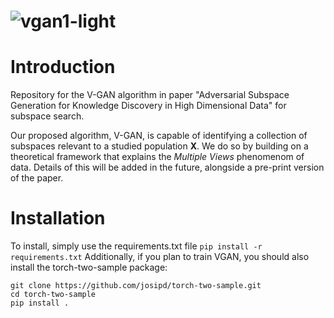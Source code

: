 ![vgan1-light](https://github.com/user-attachments/assets/770fe2f6-8c42-4e4d-b7bd-bf015c46f993)
============================================================================


# Introduction 
Repository for the V-GAN algorithm in paper "Adversarial Subspace Generation for Knowledge Discovery in High Dimensional Data" for subspace search.

Our proposed algorithm, V-GAN, is capable of identifying a collection of subspaces relevant to a studied population $\mathbf{X}$. We do so by building on a theoretical framework that explains the _Multiple Views_ phenomenom of data. 
Details of this will be added in the future, alongside a pre-print version of the paper.


# Installation

To install, simply use the requirements.txt file 
`pip install -r requirements.txt`
Additionally, if you plan to train VGAN, you should also install the torch-two-sample package: 

```
git clone https://github.com/josipd/torch-two-sample.git
cd torch-two-sample
pip install .
```
